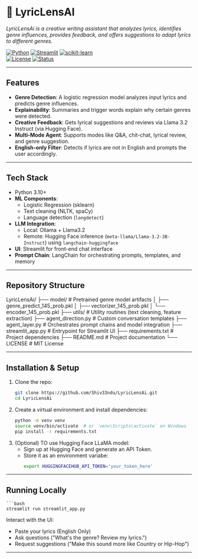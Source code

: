 # 🎵 LyricLensAI  
*LyricLensAi is a creative writing assistant that analyzes lyrics, identifies genre influences, provides feedback, and offers suggestions to adapt lyrics to different genres.*


[![Python](https://img.shields.io/badge/Python-3.10%2B-blue.svg)](https://www.python.org/) 
[![Streamlit](https://img.shields.io/badge/Frontend-Streamlit-FF4B4B.svg)](https://streamlit.io/) 
[![scikit-learn](https://img.shields.io/badge/ML-scikit--learn-F7931E.svg)](https://scikit-learn.org/stable/)  
[![License](https://img.shields.io/badge/License-MIT-green.svg)](LICENSE) 
[![Status](https://img.shields.io/badge/Project-Active-success.svg)]()  

---

##  Features

- **Genre Detection**: A logistic regression model analyzes input lyrics and predicts genre influences.
- **Explainability**: Summaries and trigger words explain why certain genres were detected.
- **Creative Feedback**: Gets lyrical suggestions and reviews via Llama 3.2 Instruct (via Hugging Face).
- **Multi-Mode Agent**: Supports modes like Q&A, chit-chat, lyrical review, and genre suggestion.
- **English-only Filter**: Detects if lyrics are not in English and prompts the user accordingly.

---

##  Tech Stack

- Python 3.10+  
- **ML Components**:
  - Logistic Regression (sklearn)
  - Text cleaning (NLTK, spaCy)
  - Language detection (`langdetect`)
- **LLM Integration**:
  - Local: Ollama + Llama3.2  
  - Remote: Hugging Face inference (`meta-llama/Llama-3.2-3B-Instruct`) using `langchain-huggingface`
- **UI**: Streamlit for front-end chat interface
- **Prompt Chain**: LangChain for orchestrating prompts, templates, and memory

---

##  Repository Structure

LyricLensAi/
├── model/ # Pretrained genre model artifacts
│   ├── genre_predict_145_prob.pkl
│   ├── vectorizer_145_prob.pkl
│   └── encoder_145_prob.pkl
├── utils/ # Utility routines (text cleaning, feature extraction)
├── agent_direction.py # Custom conversation templates
├── agent_layer.py # Orchestrates prompt chains and model integration
├── streamlit_app.py # Entrypoint for Streamlit UI
├── requirements.txt # Project dependencies
├── README.md # Project documentation
└── LICENSE # MIT License

---

##  Installation & Setup

1. Clone the repo:
   ```bash
   git clone https://github.com/Shiv33ndu/LyricLensAi.git
   cd LyricLensAi

2. Create a virtual environment and install dependencies:
   ```bash
   python -m venv venv
   source venv/bin/activate  # or `venv\Scripts\activate` on Windows
   pip install -r requirements.txt

4. (Optional) TO use Hugging Face LLaMA model:
   - Sign up at Hugging Face and generate an API Token.
   - Store it as an environment variabe:
     ```bash
     export HUGGINGFACEHUB_API_TOKEN='your_token_here'

---

## Running Locally
    ```bash
    streamlit run streamlit_app.py
  

Interact with the UI:
- Paste your lyrics (English Only)
- Ask questions ("What's the genre? Review my lyrics.")
- Request suggestions ("Make this sound more like Country or Hip-Hop")

---


